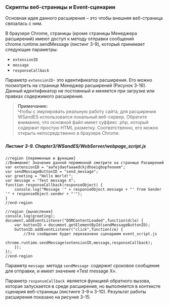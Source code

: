 ### Скрипты веб-страницы и Event-сценарии

Основная идея данного расширения – это чтобы внешняя веб-страница связалась с ним.

В браузере Chrome, страницы \(кроме страницы Менеджера расширений\) имеют доступ к методу отправки сообщений chrome.runtime.sendMessage \(листинг 3-9\), который принимает следующие параметры:

* `extensionID`
* `message`
* `responseCallback`

Параметр `extensionID`- это идентификатор расширения. Его можно посмотреть на странице Менеджер расширений \(Рисунок 3-16\). Данный идентификатор не постоянный и меняется при загрузке или правках содержимого расширения.

> **Примечание:**  
> Чтобы с эмулировать реальную работу сайта, для расширения WSandES использовался локальный веб-сервер. Обратите внимание, что основной файл имеет суффикс .php, который содержит простую HTML разметку. Соответственно, его можно открыть непосредственно в браузере Chrome.

##### 

##### 

##### Листинг 3-9. _Chapter3/WSandES/WebServer/webpage\_script.js_

```
//region {переменные и функции}
//Внимание! Значение данной переменной смотрите на странице Расширений
var extensionID = "aafejdaofaaaedckjdhoeigbopfeooem";
var sendMessageButtonID = "send_message";
var greeting = "Hello World!";
var message = "Test message X";
function responseCallback(responseObject) {
    console.log("Message '" + responseObject.message + "' from Sender '" + responseObject.sender + "'");
}
//end-region

//region {вычисления}
console.log(greeting);
document.addEventListener("DOMContentLoaded",function(dcle) {
    var buttonID = document.getElementById(sendMessageButtonID);
    buttonID.addEventListener("click",function(ce) {
        //Это сообщение будет перехвачено сценарием event_script.js
        chrome.runtime.sendMessage(extensionID,message,responseCallback);
    });
});
//end-region
```

Параметр `message `метода `sendMessage `содержит сроковое сообщение для отправки, и имеет значение «Test message X».

Параметр `responseCallback `является функцией обратного вызова, которая запускается в среде расширения, но выполняется в контексте сценария веб-страницы \(листинге 3-9 и 3-10\). Результат работы расширения показано на рисунке 3-15.



